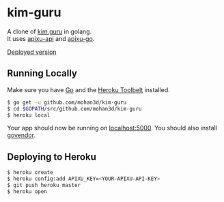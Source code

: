 
# kim-guru
A clone of [kim.guru](https://kim.guru/) in golang.   
It uses [apixu-api](https://www.apixu.com/api.aspx) and [apixu-go](https://github.com/mohan3d/apixu-go).    

[Deployed version](https://kim-guru-clone.herokuapp.com/)

## Running Locally
Make sure you have [Go](http://golang.org/doc/install) and the [Heroku Toolbelt](https://toolbelt.heroku.com/) installed.

```sh
$ go get -u github.com/mohan3d/kim-guru
$ cd $GOPATH/src/github.com/mohan3d/kim-guru
$ heroku local
```

Your app should now be running on [localhost:5000](http://localhost:5000/).
You should also install [govendor](https://github.com/kardianos/govendor).

## Deploying to Heroku
```sh
$ heroku create
$ heroku config:add APIXU_KEY=<YOUR-APIXU-API-KEY>
$ git push heroku master
$ heroku open
```